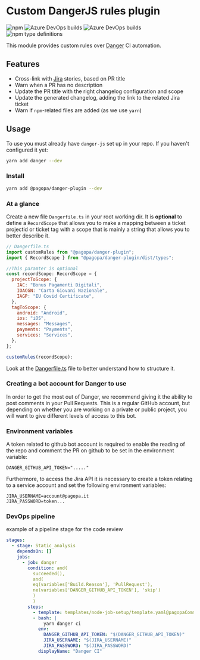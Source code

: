 # Custom DangerJS rules plugin

![npm](https://img.shields.io/npm/v/@pagopa/danger-plugin?color=green&label=%40pagopa%2Fdanger-plugin&logo=npm)
![Azure DevOps builds](https://img.shields.io/azure-devops/build/pagopaspa/a1eb6f06-1593-4a60-b2aa-9ff49c60340d/672?label=Code%20review)
![Azure DevOps builds](https://img.shields.io/azure-devops/build/pagopaspa/a1eb6f06-1593-4a60-b2aa-9ff49c60340d/671?label=Deploy)
![npm type definitions](https://img.shields.io/npm/types/@pagopa/danger-plugin)

This module provides custom rules over [Danger](https://danger.systems/js/) CI automation.

## Features

- Cross-link with [Jira](https://pagopa.atlassian.net/jira) stories, based on PR title
- Warn when a PR has no description
- Update the PR title with the right changelog configuration and scope
- Update the generated changelog, adding the link to the related Jira ticket
- Warn if `npm`-related files are added (as we use `yarn`)

## Usage

To use you must already have `danger-js` set up in your repo.
If you haven't configured it yet:

```sh
yarn add danger --dev
```

### Install

```sh
yarn add @pagopa/danger-plugin --dev
```

### At a glance

Create a new file `Dangerfile.ts` in your root working dir. It is **optional** to define a `RecordScope` that allows you to make a mapping between a ticket projectid or ticket tag with a scope that is mainly a string that allows you to better describe it.

```js
// Dangerfile.ts
import customRules from "@pagopa/danger-plugin";
import { RecordScope } from "@pagopa/danger-plugin/dist/types";

//This paramter is optional
const recordScope: RecordScope = {
  projectToScope: {
    IAC: "Bonus Pagamenti Digitali",
    IOACGN: "Carta Giovani Nazionale",
    IAGP: "EU Covid Certificate",
  },
  tagToScope: {
    android: "Android",
    ios: "iOS",
    messages: "Messages",
    payments: "Payments",
    services: "Services",
  },
};

customRules(recordScope);
```

Look at the [Dangerfile.ts](https://github.com/pagopa/danger-plugin/blob/master/Dangerfile.ts) file to better understand how to structure it.

### Creating a bot account for Danger to use

In order to get the most out of Danger, we recommend giving it the ability to post comments in your Pull Requests. This is a regular GitHub account, but depending on whether you are working on a private or public project, you will want to give different levels of access to this bot.

### Environment variables

A token related to github bot account is required to enable the reading of the repo and comment the PR on github to be set in the environment variable:

```
DANGER_GITHUB_API_TOKEN="....."
```

Furthermore, to access the Jira API it is necessary to create a token relating to a service account and set the following environment variables:

```
JIRA_USERNAME=account@pagopa.it
JIRA_PASSWORD=token...
```

### DevOps pipeline

example of a pipeline stage for the code review

```yml
stages:
  - stage: Static_analysis
    dependsOn: []
    jobs:
      - job: danger
        condition: and(
          succeeded(),
          and(
          eq(variables['Build.Reason'], 'PullRequest'),
          ne(variables['DANGER_GITHUB_API_TOKEN'], 'skip')
          )
          )
        steps:
          - template: templates/node-job-setup/template.yaml@pagopaCommons
          - bash: |
              yarn danger ci
            env:
              DANGER_GITHUB_API_TOKEN: "$(DANGER_GITHUB_API_TOKEN)"
              JIRA_USERNAME: "$(JIRA_USERNAME)"
              JIRA_PASSWORD: "$(JIRA_PASSWORD)"
            displayName: "Danger CI"
```
